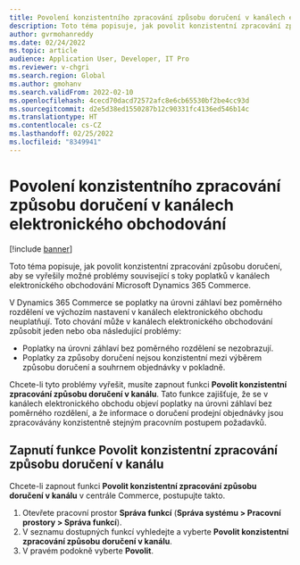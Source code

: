 ```yaml
---
title: Povolení konzistentního zpracování způsobu doručení v kanálech elektronického obchodování
description: Toto téma popisuje, jak povolit konzistentní zpracování způsobu doručení, aby se vyřešily možné problémy související s toky poplatků v kanálech elektronického obchodování Microsoft Dynamics 365 Commerce.
author: gvrmohanreddy
ms.date: 02/24/2022
ms.topic: article
audience: Application User, Developer, IT Pro
ms.reviewer: v-chgri
ms.search.region: Global
ms.author: gmohanv
ms.search.validFrom: 2022-02-10
ms.openlocfilehash: 4cecd70dacd72572afc8e6cb65530bf2be4cc93d
ms.sourcegitcommit: d2e5d38ed1550287b12c90331fc4136ed546b14c
ms.translationtype: HT
ms.contentlocale: cs-CZ
ms.lasthandoff: 02/25/2022
ms.locfileid: "8349941"
---
```

# <a name="enable-consistent-delivery-mode-handling-in-e-commerce-channels"></a>Povolení konzistentního zpracování způsobu doručení v kanálech elektronického obchodování 

[!include [banner](includes/banner.md)]

Toto téma popisuje, jak povolit konzistentní zpracování způsobu doručení, aby se vyřešily možné problémy související s toky poplatků v kanálech elektronického obchodování Microsoft Dynamics 365 Commerce.

V Dynamics 365 Commerce se poplatky na úrovni záhlaví bez poměrného rozdělení ve výchozím nastavení v kanálech elektronického obchodu neuplatňují. Toto chování může v kanálech elektronického obchodování způsobit jeden nebo oba následující problémy:

- Poplatky na úrovni záhlaví bez poměrného rozdělení se nezobrazují.
- Poplatky za způsoby doručení nejsou konzistentní mezi výběrem způsobu doručení a souhrnem objednávky v pokladně.

Chcete-li tyto problémy vyřešit, musíte zapnout funkci **Povolit konzistentní zpracování způsobu doručení v kanálu**. Tato funkce zajišťuje, že se v kanálech elektronického obchodu objeví poplatky na úrovni záhlaví bez poměrného rozdělení, a že informace o doručení prodejní objednávky jsou zpracovávány konzistentně stejným pracovním postupem požadavků.

## <a name="turn-on-the-enable-consistent-delivery-mode-handling-in-channel-feature"></a>Zapnutí funkce Povolit konzistentní zpracování způsobu doručení v kanálu

Chcete-li zapnout funkci **Povolit konzistentní zpracování způsobu doručení v kanálu** v centrále Commerce, postupujte takto.

1. Otevřete pracovní prostor **Správa funkcí** (**Správa systému \> Pracovní prostory \> Správa funkcí**).
1. V seznamu dostupných funkcí vyhledejte a vyberte **Povolit konzistentní zpracování způsobu doručení v kanálu**.
1. V pravém podokně vyberte **Povolit**.
